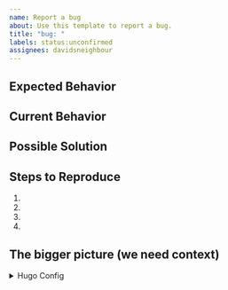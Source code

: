 ```yaml
---
name: Report a bug
about: Use this template to report a bug.
title: "bug: "
labels: status:unconfirmed
assignees: davidsneighbour
---
```


<!---

This issue tracker is **ONLY** used for reporting bugs.

New features should be discussed [in the ideas section of our discussion forum](/discussions/categories/3-ideas).

Build and deploy issues should be discussed [in the Q&A section of our discussion forum](/discussions/categories/2-q-a-support).

Please read through these comments and add your responses and remove the comments when you are done.

Provide a general summary of the issue in the Title above and prefix it with `bug: `

-->

## Expected Behavior

<!---

Could you tell us what you did and what you expected to happen?

-->

## Current Behavior

<!---

Could you tell us what happens instead of the expected behavior?

-->

## Possible Solution

<!---

It's not mandatory, but please let us know if you know the reason for this issue or if you see a fix.

-->

## Steps to Reproduce

<!---

Provide a link to a live example or an unambiguous set of steps to reproduce this bug.
Include code to reproduce, if relevant.
Could you add screenshots if they help?
Could you make us understand what is going on?

-->

1.
2.
3.
4.

## The bigger picture (we need context)

<!---

What is your operating system (Name, Version, is everything up to date?)

-->

<!---

What is the output of the following commands:

- `hugo version`
- `go version`
- `git submodule status` (if you are running Ananke as a submodule)
- `hugo mod graph` (if you are running Ananke as a module)

-->

<!---

Keep the following HTML

-->

<details><summary>Hugo Config</summary>
<p>

<!---

Run `hugo config --format toml` inside of your repository (where you would
run `hugo server`) and copy the _complete_ output right after this closing
comment tag, between <p> and </p>.

-->

</p>
</details>
